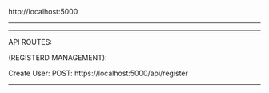 <!-- server -->

http://localhost:5000

<!-- client -->

---

---

API ROUTES:

(REGISTERD MANAGEMENT):

Create User: POST: https://localhost:5000/api/register

---

